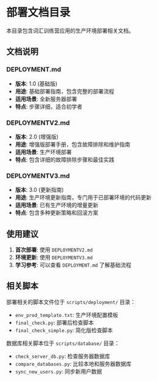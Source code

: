 # 部署文档目录

本目录包含词汇训练营应用的生产环境部署相关文档。

## 文档说明

### DEPLOYMENT.md
- **版本**: 1.0 (基础版)
- **用途**: 基础部署指南，包含完整的部署流程
- **适用场景**: 全新服务器部署
- **特点**: 步骤详细，适合初学者

### DEPLOYMENTV2.md  
- **版本**: 2.0 (增强版)
- **用途**: 增强版部署手册，包含故障排除和维护指南
- **适用场景**: 生产环境部署
- **特点**: 包含详细的故障排除步骤和最佳实践

### DEPLOYMENTV3.md
- **版本**: 3.0 (更新指南)
- **用途**: 生产环境更新指南，专门用于已部署环境的代码更新
- **适用场景**: 已有生产环境的增量更新
- **特点**: 包含多种更新策略和回滚方案

## 使用建议

1. **首次部署**: 使用 `DEPLOYMENTV2.md`
2. **环境更新**: 使用 `DEPLOYMENTV3.md`
3. **学习参考**: 可以查看 `DEPLOYMENT.md` 了解基础流程

## 相关脚本

部署相关的脚本文件位于 `scripts/deployment/` 目录：
- `env_prod_template.txt`: 生产环境配置模板
- `final_check.py`: 部署后检查脚本
- `final_check_simple.py`: 简化版检查脚本

数据库相关脚本位于 `scripts/database/` 目录：
- `check_server_db.py`: 检查服务器数据库
- `compare_databases.py`: 比较本地和服务器数据库
- `sync_new_users.py`: 同步新用户数据 